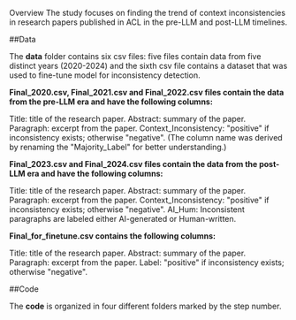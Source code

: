 Overview
The study focuses on finding the trend of context inconsistencies in research papers published in ACL in the pre-LLM and post-LLM timelines. 


##Data

The **data** folder contains six csv files: five files contain data from five distinct years (2020-2024) and the sixth csv file contains a dataset that was used to fine-tune model for inconsistency detection.

**Final_2020.csv, Final_2021.csv and Final_2022.csv files contain the data from the pre-LLM era and have the following columns:**

Title: title of the research paper.
Abstract: summary of the paper.
Paragraph: excerpt from the paper.
Context_Inconsistency: "positive" if inconsistency exists; otherwise "negative". (The column name was derived by renaming the "Majority_Label" for better understanding.)


**Final_2023.csv and Final_2024.csv files contain the data from the post-LLM era and have the following columns:**

Title: title of the research paper.
Abstract: summary of the paper.
Paragraph: excerpt from the paper.
Context_Inconsistency: "positive" if inconsistency exists; otherwise "negative".
AI_Hum: Inconsistent paragraphs are labeled either AI-generated or Human-written. 

**Final_for_finetune.csv contains the following columns:**

Title: title of the research paper.
Abstract: summary of the paper.
Paragraph: excerpt from the paper.
Label: "positive" if inconsistency exists; otherwise "negative".

##Code 

The **code** is organized in four different folders marked by the step number.
